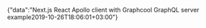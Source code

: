 {"data":"Next.js React Apollo client with Graphcool GraphQL server example2019-10-26T18:06:01+03:00"}
